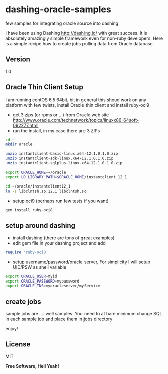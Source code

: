 # dashing-oracle-samples
few samples for integrating oracle source into dashing

I have been using Dashing http://dashing.io/ with great success. It is absolutely amazingly simple framework even for non-ruby developers. Here is a simple recipe how to create jobs pulling data from Oracle database.


## Version


1.0

## Oracle Thin Client Setup

I am running centOS 6.5 64bit, bit in general this shoud work on any platform with few twists, install Oracle thin client and install ruby-oci9


  - get 3 zips (or rpms or …) from Oracle web site http://www.oracle.com/technetwork/topics/linuxx86-64soft-092277.html
  - run the install, in my case there are 3 ZIPs

```bash
cd ~
mkdir oracle
 
unzip instantclient-basic-linux.x64-12.1.0.1.0.zip
unzip instantclient-sdk-linux.x64-12.1.0.1.0.zip
unzip instantclient-sqlplus-linux.x64-12.1.0.1.0.zip
 
export ORACLE_HOME=~/oracle
export LD_LIBRARY_PATH=$ORACLE_HOME/instantclient_12_1
 
cd ~/oracle/instantclient12_1
ln -s libclntsh.so.12.1 libclntsh.so
```
 
  - setup oci9 (perhaps run few tests if you want)

```ruby
gem install ruby-oci8
```


## setup around dashing

  - install dashing (there are tons of great examples)
  - edit gem file in your dashing project and add

```ruby
require 'ruby-oci8'
```

  - setup username/password/oracle server, For simplicity I will setup UID/PSW as shell variable

```bash
export ORACLE_USER=myid
export ORACLE_PASSWORD=mypassword
export ORACLE_TNS=myoracleserver/myService
```

## create jobs
sample jobs are .... well samples. You need to at bare minimum change SQL in each sample job and place them in jobs directory

enjoy!


## License

MIT


**Free Software, Hell Yeah!**
